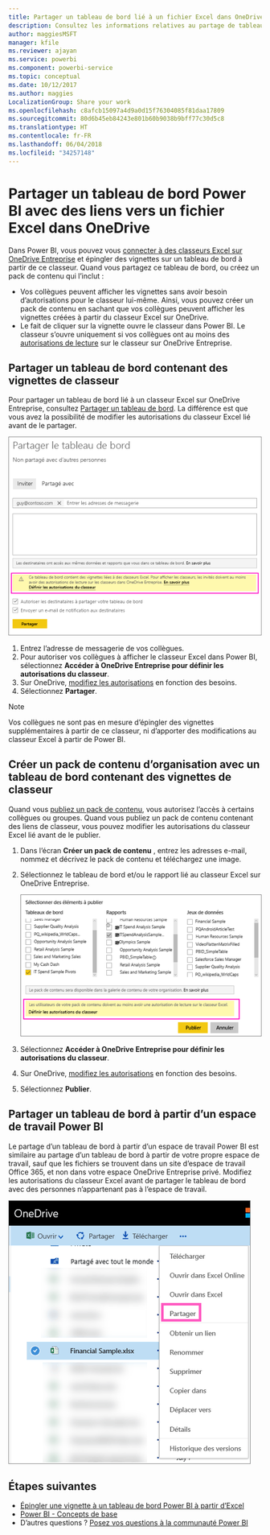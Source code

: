 ```yaml
---
title: Partager un tableau de bord lié à un fichier Excel dans OneDrive - Power BI
description: Consultez les informations relatives au partage de tableaux de bord connectés à un classeur Excel sur OneDrive Entreprise, avec des vignettes épinglées de ce classeur.
author: maggiesMSFT
manager: kfile
ms.reviewer: ajayan
ms.service: powerbi
ms.component: powerbi-service
ms.topic: conceptual
ms.date: 10/12/2017
ms.author: maggies
LocalizationGroup: Share your work
ms.openlocfilehash: c8afcb15097a4d9a0d15f76304085f81daa17809
ms.sourcegitcommit: 80d6b45eb84243e801b60b9038b9bff77c30d5c8
ms.translationtype: HT
ms.contentlocale: fr-FR
ms.lasthandoff: 06/04/2018
ms.locfileid: "34257148"
---
```

# <a name="share-a-power-bi-dashboard-that-links-to-an-excel-file-in-onedrive"></a>Partager un tableau de bord Power BI avec des liens vers un fichier Excel dans OneDrive
Dans Power BI, vous pouvez vous [connecter à des classeurs Excel sur OneDrive Entreprise](service-excel-workbook-files.md) et épingler des vignettes sur un tableau de bord à partir de ce classeur. Quand vous partagez ce tableau de bord, ou créez un pack de contenu qui l’inclut :

* Vos collègues peuvent afficher les vignettes sans avoir besoin d’autorisations pour le classeur lui-même. Ainsi, vous pouvez créer un pack de contenu en sachant que vos collègues peuvent afficher les vignettes créées à partir du classeur Excel sur OneDrive.
* Le fait de cliquer sur la vignette ouvre le classeur dans Power BI. Le classeur s’ouvre uniquement si vos collègues ont au moins des [autorisations de lecture](https://support.office.com/en-us/article/Share-documents-or-folders-in-Office-365-1fe37332-0f9a-4719-970e-d2578da4941c) sur le classeur sur OneDrive Entreprise.

## <a name="share-a-dashboard-that-contains-workbook-tiles"></a>Partager un tableau de bord contenant des vignettes de classeur
Pour partager un tableau de bord lié à un classeur Excel sur OneDrive Entreprise, consultez [Partager un tableau de bord](service-share-dashboards.md). La différence est que vous avez la possibilité de modifier les autorisations du classeur Excel lié avant de le partager.

  ![Boîte de dialogue Partager le tableau de bord](media/service-share-dashboard-that-links-to-excel-onedrive/pbi_share_workbk.png)

1. Entrez l’adresse de messagerie de vos collègues.
2. Pour autoriser vos collègues à afficher le classeur Excel dans Power BI, sélectionnez **Accéder à OneDrive Entreprise pour définir les autorisations du classeur**.
3. Sur OneDrive, [modifiez les autorisations](https://support.office.com/en-US/article/Share-files-and-folders-and-change-permissions-9fcc2f7d-de0c-4cec-93b0-a82024800c07) en fonction des besoins.
4. Sélectionnez **Partager**.

>[!NOTE]
>Vos collègues ne sont pas en mesure d’épingler des vignettes supplémentaires à partir de ce classeur, ni d’apporter des modifications au classeur Excel à partir de Power BI.
> 
> 

## <a name="create-an-organizational-content-pack-with-a-dashboard-that-contains-workbook-tiles"></a>Créer un pack de contenu d’organisation avec un tableau de bord contenant des vignettes de classeur
Quand vous [publiez un pack de contenu](service-organizational-content-pack-create-and-publish.md), vous autorisez l’accès à certains collègues ou groupes. Quand vous publiez un pack de contenu contenant des liens de classeur, vous pouvez modifier les autorisations du classeur Excel lié avant de le publier.

1. Dans l’écran **Créer un pack de contenu** , entrez les adresses e-mail, nommez et décrivez le pack de contenu et téléchargez une image.
2. Sélectionnez le tableau de bord et/ou le rapport lié au classeur Excel sur OneDrive Entreprise.
   
    ![Classeur Excel dans un pack de contenu](media/service-share-dashboard-that-links-to-excel-onedrive/pbi_contpack_workbk.png)
3. Sélectionnez **Accéder à OneDrive Entreprise pour définir les autorisations du classeur**.
4. Sur OneDrive, [modifiez les autorisations](https://support.office.com/en-US/article/Share-files-and-folders-and-change-permissions-9fcc2f7d-de0c-4cec-93b0-a82024800c07) en fonction des besoins.
5. Sélectionnez **Publier**.

## <a name="share-a-dashboard-from-a-power-bi-workspace"></a>Partager un tableau de bord à partir d’un espace de travail Power BI
Le partage d’un tableau de bord à partir d’un espace de travail Power BI est similaire au partage d’un tableau de bord à partir de votre propre espace de travail, sauf que les fichiers se trouvent dans un site d’espace de travail Office 365, et non dans votre espace OneDrive Entreprise privé. Modifiez les autorisations du classeur Excel avant de partager le tableau de bord avec des personnes n’appartenant pas à l’espace de travail.

![Partager à partir de OneDrive](media/service-share-dashboard-that-links-to-excel-onedrive/pbi_onedriveshare.png)

## <a name="next-steps"></a>Étapes suivantes
* [Épingler une vignette à un tableau de bord Power BI à partir d’Excel](service-dashboard-pin-tile-from-excel.md)
* [Power BI - Concepts de base](service-basic-concepts.md)
* D’autres questions ? [Posez vos questions à la communauté Power BI](http://community.powerbi.com/)

